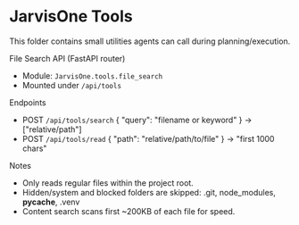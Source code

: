 # JarvisOne Tools

This folder contains small utilities agents can call during planning/execution.

File Search API (FastAPI router)
- Module: `JarvisOne.tools.file_search`
- Mounted under `/api/tools`

Endpoints
- POST `/api/tools/search` { "query": "filename or keyword" } -> ["relative/path"]
- POST `/api/tools/read` { "path": "relative/path/to/file" } -> "first 1000 chars"

Notes
- Only reads regular files within the project root.
- Hidden/system and blocked folders are skipped: .git, node_modules, __pycache__, .venv
- Content search scans first ~200KB of each file for speed.
